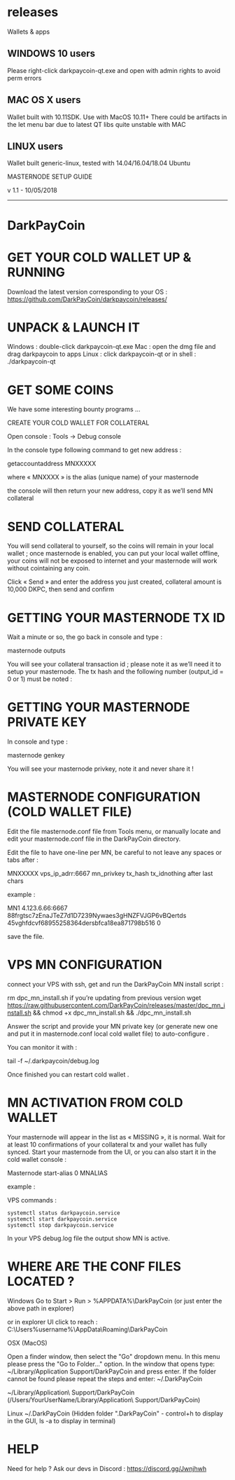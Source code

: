 # releases
Wallets &amp; apps

## WINDOWS 10 users

Please right-click darkpaycoin-qt.exe and open with admin rights to avoid perm errors

## MAC OS X users

Wallet built with 10.11SDK. Use with MacOS 10.11+
There could be artifacts in the let menu bar due to latest QT libs quite unstable with MAC

## LINUX users

Wallet built generic-linux, tested with 14.04/16.04/18.04 Ubuntu




MASTERNODE SETUP GUIDE

v 1.1 - 10/05/2018

------------------------


# DarkPayCoin




# GET YOUR COLD WALLET UP & RUNNING

Download the latest version corresponding to your OS :
https://github.com/DarkPayCoin/darkpaycoin/releases/

# UNPACK & LAUNCH IT

Windows : double-click  darkpaycoin-qt.exe
Mac : open the dmg file and drag darkpaycoin to apps
Linux : click darkpaycoin-qt or in shell : ./darkpaycoin-qt

# GET SOME COINS

We have some interesting bounty programs ...

CREATE YOUR COLD WALLET FOR COLLATERAL

Open console : Tools → Debug console

In the console type following command to get new address :

getaccountaddress MNXXXXX

where « MNXXXX » is the alias (unique name) of your masternode

the console will then return your new address, copy it as we’ll send MN collateral



# SEND COLLATERAL

You will send collateral to yourself, so the coins will remain in your local wallet ; once masternode is enabled, you can put your local wallet offline, your coins will not be exposed to internet and your masternode will work without cointaining any coin.

Click « Send » and enter the address you just created, collateral amount is 10,000 DKPC, then send and confirm




# GETTING YOUR MASTERNODE TX ID

Wait a minute or so, the go back in console and type :

masternode outputs


You will see your collateral transaction id ; please note it as we’ll need it to setup your masternode.
The tx hash and the following number (output_id = 0 or 1) must be noted :



# GETTING YOUR MASTERNODE PRIVATE KEY

In console and type :

masternode genkey


You will see your masternode privkey, note it and never share it !


# MASTERNODE CONFIGURATION (COLD WALLET FILE)

Edit the file masternode.conf file from Tools menu, or manually locate and edit your masternode.conf 
file in the DarkPayCoin directory.


Edit the file to have one-line per MN, be careful to not leave any spaces or tabs after :

MNXXXXX vps_ip_adrr:6667 mn_privkey tx_hash tx_idnothing after last chars 


example :

MN1 4.123.6.66:6667  88frgtsc7zEnaJTeZ7d1D7239Nywaes3gHNZFVJGP6vBQertds 45vghfdcvf68955258364dersbfca18ea871798b516 0

save the file.


# VPS MN CONFIGURATION 

connect your VPS with ssh, get and run the DarkPayCoin MN install script :

rm dpc_mn_install.sh  if you’re updating from previous version
wget https://raw.githubusercontent.com/DarkPayCoin/releases/master/dpc_mn_install.sh && chmod +x dpc_mn_install.sh  && ./dpc_mn_install.sh 

Answer the script and provide your MN private key (or generate new one and put it in masternode.conf local cold wallet file) to auto-configure .

You can monitor it with :


tail -f ~/.darkpaycoin/debug.log


Once finished you can restart cold wallet .


# MN ACTIVATION FROM COLD WALLET

Your masternode will appear in the list as « MISSING », it is normal.
Wait for at least 10 confirmations of your collateral tx and your wallet has fully synced.
Start your masternode from the UI, or you can also start it in the cold wallet console :

Masternode start-alias 0 MNALIAS


example :


VPS commands :

	systemctl status darkpaycoin.service
	systemctl start darkpaycoin.service
	systemctl stop darkpaycoin.service

In your VPS debug.log file the output show MN is active.




# WHERE ARE THE CONF FILES LOCATED ?


Windows
Go to Start > Run > %APPDATA%\DarkPayCoin
(or just enter the above path in explorer)

or in explorer UI click to reach :
C:\Users\%username%\AppData\Roaming\DarkPayCoin

OSX (MacOS)

Open a finder window, then select the "Go" dropdown menu. In this menu please press the "Go to Folder..." option. In the window that opens type: ~/Library/Application Support/DarkPayCoin and press enter. If the folder cannot be found please repeat the steps and enter: ~/.DarkPayCoin

~/Library/Application\ Support/DarkPayCoin
(/Users/YourUserName/Library/Application\ Support/DarkPayCoin)

Linux
~/.DarkPayCoin
(Hidden folder ".DarkPayCoin" - control+h to display in the GUI, ls -a to display in terminal)




# HELP

Need for help ? Ask our devs in Discord : https://discord.gg/Jwnjhwh
